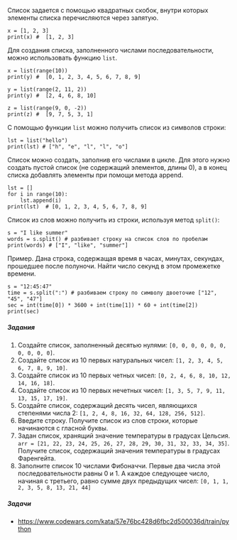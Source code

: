 Список задается с помощью квадратных скобок, внутри которых элементы списка перечисляются через запятую.
```
x = [1, 2, 3]
print(x) #  [1, 2, 3]
```
Для создания списка, заполненного числами последовательности, можно использовать функцию `list`.
```
x = list(range(10))
print(y) #  [0, 1, 2, 3, 4, 5, 6, 7, 8, 9]

y = list(range(2, 11, 2))
print(y) #  [2, 4, 6, 8, 10]

z = list(range(9, 0, -2))
print(z) #  [9, 7, 5, 3, 1]
```
С помощью функции `list` можно получить список из символов строки:
```
lst = list("hello")
print(lst) # ["h", "e", "l", "l", "o"]
```
Список можно создать, заполнив его числами в цикле. Для этого нужно создать пустой список (не содержащий элементов, длины 0), а в конец списка добавлять элементы при помощи метода append. 
```
lst = []
for i in range(10):
    lst.append(i)
print(lst)  # [0, 1, 2, 3, 4, 5, 6, 7, 8, 9]
```
Список из слов можно получить из строки, используя метод `split()`:
```
s = "I like summer"
words = s.split() # разбивает строку на список слов по пробелам
print(words) # ["I", "like", "summer"]
```
Пример. Дана строка, содержащая время в часах, минутах, секундах, прошедшее после полуночи. Найти число секунд в этом промежетке времени.
```
s = "12:45:47"
time = s.split(":") # разбиваем строку по символу двоеточие ["12", "45", "47"]
sec = int(time[0]) * 3600 + int(time[1]) * 60 + int(time[2])
print(sec)
```
##### Задания
1. Создайте список, заполненный десятью нулями: `[0, 0, 0, 0, 0, 0, 0, 0, 0, 0]`.
1. Создайте список из 10 первых натуральных чисел: `[1, 2, 3, 4, 5, 6, 7, 8, 9, 10]`.
1. Создайте список из 10 первых четных чисел: `[0, 2, 4, 6, 8, 10, 12, 14, 16, 18]`.
1. Создайте список из 10 первых нечетных чисел: `[1, 3, 5, 7, 9, 11, 13, 15, 17, 19]`.
1. Создайте список, содержащий десять чисел, являющихся степенями числа 2: `[1, 2, 4, 8, 16, 32, 64, 128, 256, 512]`.
1. Введите строку. Получите список из слов строки, которые начинаются с гласной буквы.
1. Задан список, хранящий значение температуры в градусах Цельсия.
 `arr = [21, 22, 23, 24, 25, 26, 27, 28, 29, 30, 31, 32, 33, 34, 35]`. Получите список, содержащий значения температуры в градусах Фаренгейта.
1. Заполните список 10 числами Фибоначчи. Первые два числа этой последовательности равны 0 и 1. А каждое следующее число, начиная с третьего, равно сумме двух предыдущих чисел: `[0, 1, 1, 2, 3, 5, 8, 13, 21, 44]`

##### Задачи
* https://www.codewars.com/kata/57e76bc428d6fbc2d500036d/train/python
